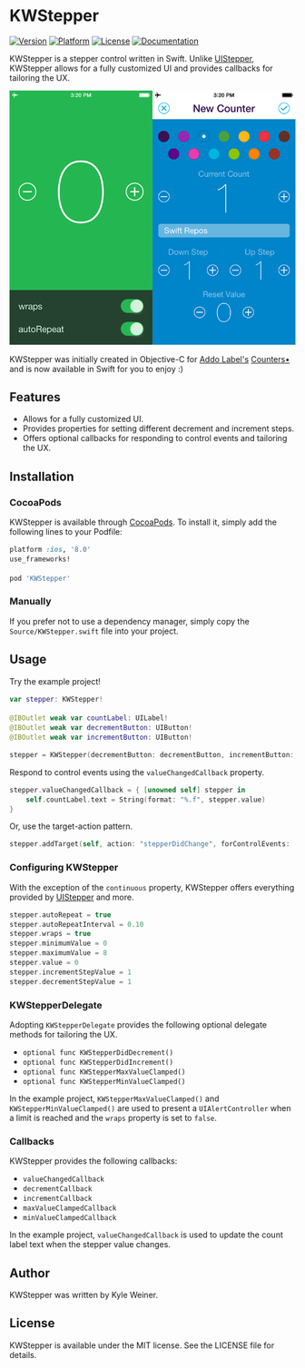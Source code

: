# KWStepper

[![Version](https://img.shields.io/cocoapods/v/KWStepper.svg?style=flat)](http://cocoapods.org/?q=kwstepper)
[![Platform](https://img.shields.io/cocoapods/p/KWStepper.svg?style=flat)](http://cocoapods.org/?q=kwstepper)
[![License](https://img.shields.io/cocoapods/l/KWStepper.svg?style=flat)](https://raw.githubusercontent.com/kyleweiner/KWStepper/master/LICENSE)
[![Documentation](https://img.shields.io/cocoapods/metrics/doc-percent/KWStepper.svg?style=flat)](http://cocoadocs.org/docsets/KWStepper)

KWStepper is a stepper control written in Swift. Unlike [UIStepper](https://developer.apple.com/library/ios/documentation/UIKit/Reference/UIStepper_Class/index.html), KWStepper allows for a fully customized UI and provides callbacks for tailoring the UX.

![KWStepper Screenshot](screenshots.png)

 KWStepper was initially created in Objective-C for [Addo Label's](http://addolabel.com/) [Counters•](https://itunes.apple.com/app/id722416562?mt=8) and is now available in Swift for you to enjoy :)

## Features

* Allows for a fully customized UI.
* Provides properties for setting different decrement and increment steps.
* Offers optional callbacks for responding to control events and tailoring the UX.

## Installation

### CocoaPods

KWStepper is available through [CocoaPods](http://cocoapods.org). To install
it, simply add the following lines to your Podfile:

```ruby
platform :ios, '8.0'
use_frameworks!

pod 'KWStepper'
```

### Manually

If you prefer not to use a dependency manager, simply copy the `Source/KWStepper.swift` file into your project.

## Usage

Try the example project!

```swift
var stepper: KWStepper!

@IBOutlet weak var countLabel: UILabel!
@IBOutlet weak var decrementButton: UIButton!
@IBOutlet weak var incrementButton: UIButton!
```

```swift
stepper = KWStepper(decrementButton: decrementButton, incrementButton: incrementButton)
```

Respond to control events using the `valueChangedCallback` property.

```swift
stepper.valueChangedCallback = { [unowned self] stepper in
	self.countLabel.text = String(format: "%.f", stepper.value)
}
```

Or, use the target-action pattern.

```swift
stepper.addTarget(self, action: "stepperDidChange", forControlEvents: .ValueChanged)
```

### Configuring KWStepper

With the exception of the `continuous` property, KWStepper offers everything provided by [UIStepper](https://developer.apple.com/library/ios/documentation/UIKit/Reference/UIStepper_Class/index.html) and more.

```swift
stepper.autoRepeat = true
stepper.autoRepeatInterval = 0.10
stepper.wraps = true
stepper.minimumValue = 0
stepper.maximumValue = 8
stepper.value = 0
stepper.incrementStepValue = 1
stepper.decrementStepValue = 1
```

### KWStepperDelegate

Adopting `KWStepperDelegate` provides the following optional delegate methods for tailoring the UX.

* `optional func KWStepperDidDecrement()`
* `optional func KWStepperDidIncrement()`
* `optional func KWStepperMaxValueClamped()`
* `optional func KWStepperMinValueClamped()`

In the example project, `KWStepperMaxValueClamped()` and `KWStepperMinValueClamped()` are used to present a `UIAlertController` when a limit is reached and the `wraps` property is set to `false`.

### Callbacks

KWStepper provides the following callbacks:

* `valueChangedCallback`
* `decrementCallback`
* `incrementCallback`
* `maxValueClampedCallback`
* `minValueClampedCallback`

In the example project, `valueChangedCallback` is used to update the count label text when the stepper value changes.

## Author

KWStepper was written by Kyle Weiner.

## License

KWStepper is available under the MIT license. See the LICENSE file for details.
